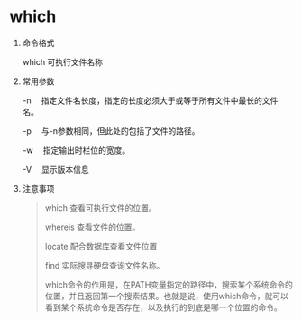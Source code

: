 # which

1. 命令格式

    which 可执行文件名称

2. 常用参数

    -n 　指定文件名长度，指定的长度必须大于或等于所有文件中最长的文件名。

    -p 　与-n参数相同，但此处的包括了文件的路径。

    -w 　指定输出时栏位的宽度。

    -V 　显示版本信息

3. 注意事项

    >which  查看可执行文件的位置。
    >
    >whereis 查看文件的位置。
    >
    >locate   配合数据库查看文件位置
    >
    >find   实际搜寻硬盘查询文件名称。
    >
    >which命令的作用是，在PATH变量指定的路径中，搜索某个系统命令的位置，并且返回第一个搜索结果。也就是说，使用which命令，就可以看到某个系统命令是否存在，以及执行的到底是哪一个位置的命令。
